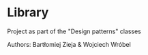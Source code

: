 # Library
Project as part of the "Design patterns" classes

Authors: Bartłomiej Zieja & Wojciech Wróbel
